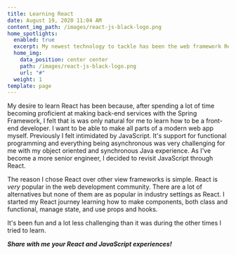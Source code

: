 ```yaml
---
title: Learning React
date: August 19, 2020 11:04 AM
content_img_path: /images/react-js-black-logo.png
home_spotlights:
  enabled: true
  excerpt: My newest technology to tackle has been the web framework React.
  home_img:
    data_position: center center
    path: /images/react-js-black-logo.png
    url: "#"
  weight: 1
template: page
---
```

My desire to learn React has been because, after spending a lot of time becoming proficient at making back-end services with the Spring Framework, I felt that is was only natural for me to learn how to be a front-end developer. I want to be able to make all parts of a modern web app myself. Previously I felt intimidated by JavaScript. It's support for functional programming and everything being asynchronous  was very challenging for me with my object oriented and synchronous Java experience. As I've become a more senior engineer, I decided to revisit JavaScript through React.

The reason I chose React over other view frameworks is simple. React is *very* popular in the web development community. There are a lot of alternatives but none of them are as popular in industry settings as React. I started my React journey learning how to make components, both class and functional, manage state, and use props and hooks.

It's been fun and a lot less challenging than it was during the other times I tried to learn.

***Share with me your React and JavaScript experiences!***